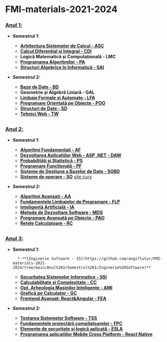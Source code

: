# FMI-materials-2021-2024

### <u>Anul 1:</u>
- **Semestrul 1:**

	* **[Arhitectura Sistemelor de Calcul - ASC](https://github.com/angiflutur/FMI-materials-2021-2024/tree/main/Anul%201/Semestrul%201/Arhitectura%20Sistemelor%20de%20Calcul)**
	* **[Calcul Diferențial și Integral - CDI](https://github.com/angiflutur/FMI-materials-2021-2024/tree/main/Anul%201/Semestrul%201/Calcul%20Diferential%20si%20Integral)**
	* **Logică Matematică și Computațională - LMC**
	* **[Programarea Algoritmilor - PA](https://github.com/angiflutur/FMI-materials-2021-2024/tree/main/Anul%201/Semestrul%201/Programarea%20Algoritmilor)**
	* **[Structuri Algebrice în Informatică - SAI](https://github.com/angiflutur/FMI-materials-2021-2024/tree/main/Anul%201/Semestrul%201/Structuri%20Algebrice%20in%20Informatica)**	
	
- **Semestrul 2:**
	* **[Baze de Date - BD](https://github.com/angiflutur/FMI-materials-2021-2024/tree/main/Anul%201/Semestrul%202/Baze%20de%20Date)**
	* **Geometrie și Algebră Liniară - GAL**
	* **[Limbaje Formale și Automate - LFA](https://github.com/angiflutur/FMI-materials-2021-2024/tree/main/Anul%201/Semestrul%202/Limbaje%20Formale%20si%20Automate)**
	* **[Programare Orientată pe Obiecte - POO](https://github.com/angiflutur/FMI-materials-2021-2024/tree/main/Anul%201/Semestrul%202/Programare%20Orientata%20pe%20Obiecte)**
	- **[Structuri de Date - SD](https://github.com/angiflutur/FMI-materials-2021-2024/tree/main/Anul%201/Semestrul%202/Structuri%20de%20Date)**
	- **[Tehnici Web - TW](https://github.com/angiflutur/FMI-materials-2021-2024/tree/main/Anul%201/Semestrul%202/Tehnici%20Web)**
##
### <u>Anul 2: </u>
- **Semestrul 1:**
	* **[Algoritmi Fundamentali - AF](https://github.com/angiflutur/FMI-materials-2021-2024/tree/main/Anul%202/Semestrul%201/Algoritmi%20Fundamentali)**
	* **[Dezvoltarea Aplicațiilor Web - ASP .NET - DAW](https://github.com/angiflutur/FMI-materials-2021-2024/tree/main/Anul%202/Semestrul%201/Dezvoltarea%20Aplicatiilor%20Web)**
	* **[Probabilități și Statistică - PS](https://github.com/angiflutur/FMI-materials-2021-2024/tree/main/Anul%202/Semestrul%201/Probabilitati%20si%20Statistica)**
	* **[Programare Funcțională - PF](https://github.com/angiflutur/FMI-materials-2021-2024/tree/main/Anul%202/Semestrul%201/Programare%20Functionala)**
	* **[Sisteme de Gestiune a Bazelor de Date - SGBD](https://github.com/angiflutur/FMI-materials-2021-2024/tree/main/Anul%202/Semestrul%201/Sisteme%20de%20Gestiune%20a%20Bazelor%20de%20Date)**
	* **[Sisteme de operare - SO](https://github.com/angiflutur/FMI-materials-2021-2024/tree/main/Anul%202/Semestrul%201/Sisteme%20de%20Operare)** [site curs](https://cs.unibuc.ro/~pirofti/so.html)
	
- **Semestrul 2:**
	* **[Algoritmi Avansați - AA](https://github.com/angiflutur/FMI-materials-2021-2024/tree/main/Anul%202/Semestrul%202/Algoritmi%20Avansati)**
	* **[Fundamentele Limbajelor de Programare - FLP](https://github.com/angiflutur/FMI-materials-2021-2024/tree/main/Anul%202/Semestrul%202/Fundamentele%20Limbajelor%20de%20Programare)**
	* **[Inteligență Artificială - IA](https://github.com/angiflutur/FMI-materials-2021-2024/tree/main/Anul%202/Semestrul%202/Inteligenta%20Artificiala)**
	* **[Metode de Dezvoltare Software - MDS](https://github.com/angiflutur/FMI-materials-2021-2024/tree/main/Anul%202/Semestrul%202/Metode%20de%20Dezvoltare%20Software/Curs)**
	* **[Programare Avansată pe Obiecte - PAO](https://github.com/angiflutur/FMI-materials-2021-2024/tree/main/Anul%202/Semestrul%202/Programare%20Avansata%20pe%20Obiecte)**
	* **[Rețele Calculatoare - RC](https://networks.hypha.ro/)**

##
### <u>Anul 3: </u>
- **Semestrul 1:**
  
    	* **[Inginerie Software - IS](https://github.com/angiflutur/FMI-materials-2021-2024/tree/main/Anul%203/Semestrul%201/Inginerie%20Software)**
	* **[Securitatea Sistemelor Informatice - SSI](https://github.com/angiflutur/FMI-materials-2021-2024/tree/main/Anul%203/Semestrul%201/Securitatea%20Sistemelor%20Informatice)**
	* **[Calculabilitate și Complexitate - CC](https://github.com/angiflutur/FMI-materials-2021-2024/tree/main/Anul%203/Semestrul%201/Calculabilitate%26Complexitate)**
	* **[Opt. Arheologia Mașinilor Inteligente - AMI](https://github.com/angiflutur/FMI-materials-2021-2024/tree/main/Anul%203/Semestrul%201/Arheologie)**
	* **[Grafică pe Calculator - GC](https://github.com/angiflutur/FMI-materials-2021-2024/tree/main/Anul%203/Semestrul%201/Grafica%20pe%20Calculator)**
	* **[Frontend Avansat: React&Angular - FEA](https://github.com/angiflutur/FMI-materials-2021-2024/tree/main/Anul%203/Semestrul%201/Front-End%20Avansat)**
- **Semestrul 2:**
	* **[Testarea Sistemelor Software - TSS](https://github.com/angiflutur/FMI-materials-2021-2024/tree/main/Anul%203/Semestrul%202/Testarea%20Sistemelor%20Software)**
	* **[Fundamentele proiectării compilatoarelor - FPC](https://github.com/angiflutur/FMI-materials-2021-2024/tree/main/Anul%203/Semestrul%202/Fundamentele%20Proiectarii%20Compilatoarelor)**
	* **[Elemente de securitate și logică aplicată - ESLA](https://github.com/angiflutur/FMI-materials-2021-2024/tree/main/Anul%203/Semestrul%202/Elemente%20de%20securitate%20%C8%99i%20logic%C4%83%20aplicat%C4%83)**
	* **[Programarea aplicatiilor Mobile Cross Platform - React Native](https://github.com/angiflutur/FMI-materials-2021-2024/tree/main/Anul%203/Semestrul%202/React%20Native)**
##
